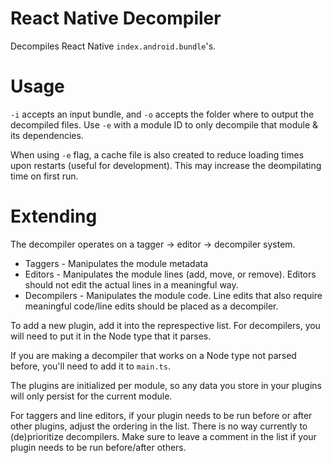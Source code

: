 # React Native Decompiler

Decompiles React Native `index.android.bundle`'s.

# Usage

`-i` accepts an input bundle, and `-o` accepts the folder where to output the decompiled files. Use `-e` with a module ID to only decompile that module & its dependencies.

When using `-e` flag, a cache file is also created to reduce loading times upon restarts (useful for development). This may increase the deompilating time on first run.

# Extending

The decompiler operates on a tagger -> editor -> decompiler system.

* Taggers - Manipulates the module metadata
* Editors - Manipulates the module lines (add, move, or remove). Editors should not edit the actual lines in a meaningful way.
* Decompilers - Manipulates the module code. Line edits that also require meaningful code/line edits should be placed as a decompiler.

To add a new plugin, add it into the represpective list. For decompilers, you will need to put it in the Node type that it parses.

If you are making a decompiler that works on a Node type not parsed before, you'll need to add it to `main.ts`.

The plugins are initialized per module, so any data you store in your plugins will only persist for the current module.

For taggers and line editors, if your plugin needs to be run before or after other plugins, adjust the ordering in the list. There is no way currently to (de)prioritize decompilers. Make sure to leave a comment in the list if your plugin needs to be run before/after others.